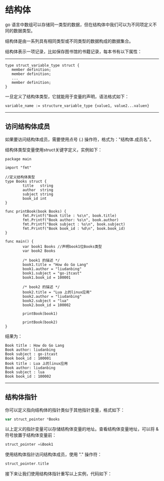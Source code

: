 # 结构体

go 语言中数组可以存储同一类型的数据，但在结构体中我们可以为不同项定义不同的数据类型。

结构体是由一系列具有相同类型或不同类型的数据构成的数据集合。

结构体表示一项记录，比如保存图书馆的书籍记录，每本书有以下属性：

---

```golang
type struct_variable_type struct {
   member definition;
   member definition;
   ...
   member definition;
}
```

一旦定义了结构体类型，它就能用于变量的声明，语法格式如下：

```golang
variable_name := structure_variable_type {value1, value2...valuen}
```

---

## 访问结构体成员

如果要访问结构体成员，需要使用点号 \(.\) 操作符，格式为："结构体.成员名"。

结构体类型变量使用struct关键字定义，实例如下：

```golang
package main

import "fmt"

//定义结构体类型
type Books struct {
        title   string
        author  string
        subject string
        book_id int
}

func printBook(book Books) {
        fmt.Printf("Book title : %s\n", book.title)
        fmt.Printf("Book author: %s\n", book.author)
        fmt.Printf("Book subject : %s\n", book.subject)
        fmt.Printf("Book book_id : %d\n", book.book_id)
}

func main() {
        var book1 Books //声明book1位Books类型
        var book2 Books

        /* book1 的描述 */
        book1.title = "How do Go Lang"
        book1.author = "liudanbing"
        book1.subject = "go-itcast"
        book1.book_id = 100001

        /* book2 的描述 */
        book2.title = "Lua 上的linux应用"
        book2.author = "liudanbing"
        book2.subject = "lua"
        book2.book_id = 100002

        printBook(book1)

        printBook(book2)
}
```

结果为：

```golang
Book title : How do Go Lang
Book author: liudanbing
Book subject : go-itcast
Book book_id : 100001
Book title : Lua 上的linux应用
Book author: liudanbing
Book subject : lua
Book book_id : 100002
```

---

## 结构体指针

你可以定义指向结构体的指针类似于其他指针变量，格式如下：

```go
var struct_pointer *Books
```

以上定义的指针变量可以存储结构体变量的地址。查看结构体变量地址，可以将 & 符号放置于结构体变量前：

```go
struct_pointer =&Book1
```

使用结构体指针访问结构体成员，使用 "." 操作符：

```go
struct_pointer.title
```

接下来让我们使用结构体指针重写以上实例，代码如下：


